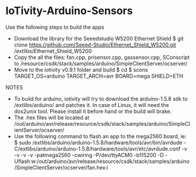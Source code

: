 # IoTivity-Arduino-Sensors
Use the following steps to build the apps
- Download the library for the Seeedstudio W5200 Ethernet Shield
 $ git clone https://github.com/Seeed-Studio/Ethernet_Shield_W5200.git <path to iotivity v0.9.1>/extlibs/Ethernet_Shield_W5200
- Copy the all the files: fan.cpp, prisensor.cpp, gassensor.cpp, SConscript to <path to iotivity v0.9.1>/resource/csdk/stack/samples/arduino/SimpleClientServer/ocserver/
- Move to the iotivity v0.9.1 folder and build
 $ cd <path to iotivity v0.91>
 $ scons TARGET_OS=arduino TARGET_ARCH=avr BOARD=mega SHIELD=ETH

NOTES
- To build for arduino, iotivity will try to download the arduino-1.5.8 sdk to <path to iotiity v0.9.1>/extlibs/arduino/ and patches it. In case of Linux, it will need the dos2unix tool. Please install it before hand or the build will brake.
- The .hex files will be located at <path to iotivity v0.9.1>/out/arduino/avr/release/resource/csdk/stack/samples/arduino/SimpleClientServer/ocserver/
- Use the following command to flash an app to the mega2560 board, ie:
 $ sudo <path to iotivity v0.9.1>/extlibs/arduino/arduino-1.5.8/hardware/tools/avr/bin/avrdude -C<path to iotivity v0.9.1>/extlibs/arduino/arduino-1.5.8/hardware/tools/avr/etc/avrdude.conf -v -v -v -v -patmega2560 -cwiring -P/dev/ttyACM0 -b115200 -D -Uflash:w:<path to iotivity v0.9.1>/out/arduino/avr/release/resource/csdk/stack/samples/arduino/SimpleClientServer/ocserver/fan.hex:i
